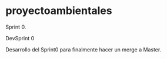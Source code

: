 # proyectoambientales
Sprint 0.


DevSprint 0

Desarrollo del Sprint0 para finalmente hacer un merge a Master.
